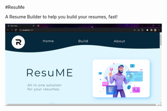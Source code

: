 #ResuMe

A Resume Builder to help you build your resumes, fast!


![View Website Image](https://github.com/pranav-ambig/ResuMe/blob/main/src/demo-img.jpg/?raw=true)
